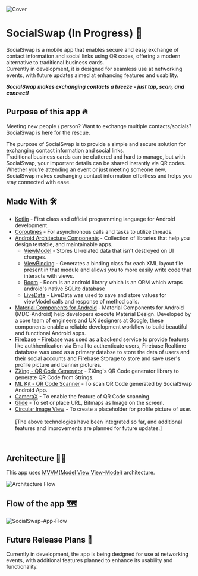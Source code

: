 
<!--![Cover](https://user-images.githubusercontent.com/62587060/216439920-a319c685-58ed-4a06-9699-874594f9fbb2.png)-->

![Cover](https://user-images.githubusercontent.com/62587060/218331213-20652a77-5ed1-4f81-ad43-bf425bb092e0.gif)

# SocialSwap (In Progress) 📱
SocialSwap is a mobile app that enables secure and easy exchange of contact information and social links using QR codes, offering a modern alternative to traditional business cards. <br>
Currently in development, it is designed for seamless use at networking events, with future updates aimed at enhancing features and usability.

<em><strong>SocialSwap makes exchanging contacts a breeze - just tap, scan, and connect!</strong></em>

## Purpose of this app 🔥
Meeting new people / person? Want to exchange multiple contacts/socials? SocialSwap is here for the rescue.

The purpose of SocialSwap is to provide a simple and secure solution for exchanging contact information and social links.<br>
Traditional business cards can be cluttered and hard to manage, but with SocialSwap, your important details can be shared instantly via QR codes.<br>
Whether you’re attending an event or just meeting someone new, SocialSwap makes exchanging contact information effortless and helps you stay connected with ease.<br>

## Made With 🛠

- [Kotlin](https://developer.android.com/kotlin/first) - First class and official programming language for Android development.
- [Coroutines](https://kotlinlang.org/docs/coroutines-overview.html) - For asynchronous calls and tasks to utilize threads.
- [Android Architecture Components](https://developer.android.com/topic/architecture) - Collection of libraries that help you design testable, and maintainable apps.
  - [ViewModel](https://developer.android.com/topic/libraries/architecture/viewmodel) - Stores UI-related data that isn't destroyed on UI changes.
  - [ViewBinding](https://developer.android.com/topic/libraries/view-binding) - Generates a binding class for each XML layout file present in that module and allows you to more easily write code that interacts with views.
  - [Room](https://developer.android.com/training/data-storage/room) - Room is an android library which is an ORM which wraps android's native SQLite database
  - [LiveData](https://developer.android.com/topic/libraries/architecture/livedata) - LiveData was used to save and store values for viewModel calls and response of method calls.
- [Material Components for Android](https://github.com/material-components/material-components-android) - Material Components for Android (MDC-Android) help developers execute Material Design. Developed by a core team of engineers and UX designers at Google, these components enable a reliable development workflow to build beautiful and functional Android apps.
- [Firebase](https://firebase.google.com/) - Firebase was used as a backend service to provide features like authhentication via Email to authenticate users, Firebase Realtime database was used as a primary databse to store the data of users and their social accounts and Firebase Storage to store and save user's profile picture and banner pictures.
- [ZXing - QR Code Generator](https://github.com/zxing/zxing) - ZXing's QR Code generator library to generate QR Code from Strings.
- [ML Kit - QR Code Scanner](https://developers.google.com/ml-kit/vision/barcode-scanning/android) - To scan QR Code generated by SocialSwap Android App.
- [CameraX](https://developer.android.com/jetpack/androidx/releases/camera) - To enable the feature of QR Code scanning.
- [Glide](https://github.com/bumptech/glide) - To set or place URL, Bitmaps as Image on the screen.
- [Circular Image View](https://github.com/hdodenhof/CircleImageView) - To create a placeholder for profile picture of user.
  <br><br>[The above technologies have been integrated so far, and additional features and improvements are planned for future updates.]

<br>

## Architecture 👷‍♂️

This app uses [MVVM(Model View View-Model)](https://developer.android.com/topic/architecture#recommended-app-arch) architecture.

![Architecture Flow](https://user-images.githubusercontent.com/62587060/216827577-bca54a6a-80c0-4ece-ba06-ac885a1e7f55.png)

## Flow of the app 🗺

![SocialSwap-App-Flow](https://user-images.githubusercontent.com/62587060/219847606-3ccbd2b1-fa1c-46f3-8115-10e570324eac.png)


## Future Release Plans 🚀
Currently in development, the app is being designed for use at networking events, with additional features planned to enhance its usability and functionality.


